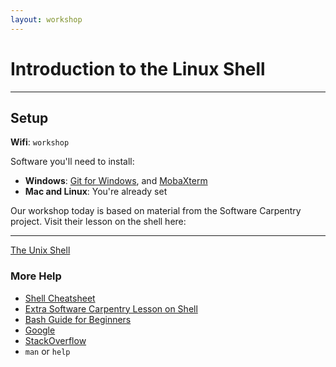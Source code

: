 ```yaml
---
layout: workshop
---
```


# Introduction to the Linux Shell

--------

## Setup
**Wifi**: `workshop`

Software you'll need to install:
- **Windows**: [Git for Windows](https://git-for-windows.github.io/), and [MobaXterm](http://mobaxterm.mobatek.net)
- **Mac and Linux**: You're already set

Our workshop today is based on material from the Software Carpentry project. Visit their lesson on the shell here: 

---------

[The Unix Shell](http://swcarpentry.github.io/shell-novice/)


### More Help
- [Shell Cheatsheet](http://swcarpentry.github.io/shell-novice/reference.html)
- [Extra Software Carpentry Lesson on Shell](http://swcarpentry.github.io/shell-extras/)
- [Bash Guide for Beginners](http://www.tldp.org/LDP/Bash-Beginners-Guide/html/)
- [Google](https://www.google.ca/search?q=google+all+the+things)
- [StackOverflow](http://stackoverflow.com/questions/tagged/shell) 
- `man` or `help`
